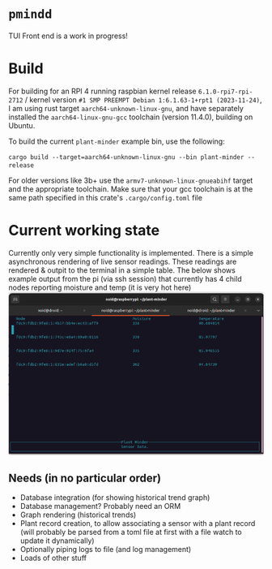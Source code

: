 # `pmindd`

TUI Front end is a work in progress!  

# Build 

For building for an RPI 4 running raspbian kernel release `6.1.0-rpi7-rpi-2712` / kernel version `#1 SMP PREEMPT Debian 1:6.1.63-1+rpt1 (2023-11-24)`, I am using rust target `aarch64-unknown-linux-gnu`, and have separately installed the `aarch64-linux-gnu-gcc` toolchain (version 11.4.0), building on Ubuntu. 

To build the current `plant-minder` example bin, use the following:
```
cargo build --target=aarch64-unknown-linux-gnu --bin plant-minder --release
```

For older versions like 3b+ use the `armv7-unknown-linux-gnueabihf` target and the appropriate toolchain. Make sure that your gcc toolchain is at the same path specified in this crate's `.cargo/config.toml` file

# Current working state
 
Currently only very simple functionality is implemented. There is a simple asynchronous rendering of live sensor readings. These readings are rendered & outpit to the terminal 
in a simple table. The below shows example output from the pi (via ssh session) that currently has 4 child nodes reporting moisture and temp (it is very hot here)
![TerminalRendering](./../doc/simple_tui.png)

## Needs (in no particular order)
- Database integration (for showing historical trend graph)
- Database management? Probably need an ORM
- Graph rendering (historical trends)
- Plant record creation, to allow associating a sensor with a plant record (will probably be parsed from a toml file at first with a file watch to update it dynamically)
- Optionally piping logs to file (and log management)
- Loads of other stuff 
